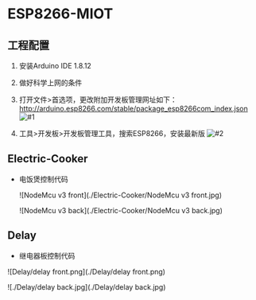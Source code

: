 # ESP8266-MIOT

## 工程配置
1. 安装Arduino IDE 1.8.12
2. 做好科学上网的条件
3. 打开文件>首选项，更改附加开发板管理网址如下：http://arduino.esp8266.com/stable/package_esp8266com_index.json
![#1](./pic/#1.png)

4. 工具>开发板>开发板管理工具，搜索ESP8266，安装最新版
![#2](./pic/#2.png)

## Electric-Cooker
- 电饭煲控制代码

  ![NodeMcu v3 front](./Electric-Cooker/NodeMcu v3 front.jpg)

  ![NodeMcu v3 back](./Electric-Cooker/NodeMcu v3 back.jpg)

## Delay
- 继电器板控制代码

![Delay/delay front.png](./Delay/delay front.png)

![./Delay/delay back.jpg](./Delay/delay back.jpg)